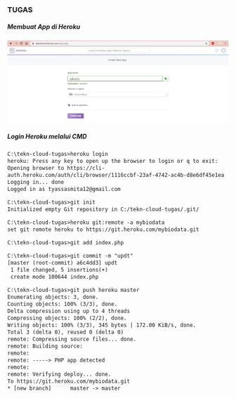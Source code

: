 ### TUGAS
##### Membuat App di Heroku
![](https://github.com/Tyassasmita/tekn-cloud-computing/blob/master/minggu-03/t1.jpg)
##### Login Heroku melalui CMD
```
C:\tekn-cloud-tugas>heroku login
heroku: Press any key to open up the browser to login or q to exit:
Opening browser to https://cli-auth.heroku.com/auth/cli/browser/1116ccbf-23af-4742-ac4b-d8e6df45e1ea
Logging in... done
Logged in as tyassasmita12@gmail.com
```
```
C:\tekn-cloud-tugas>git init
Initialized empty Git repository in C:/tekn-cloud-tugas/.git/
```
```
C:\tekn-cloud-tugas>heroku git:remote -a mybiodata
set git remote heroku to https://git.heroku.com/mybiodata.git
```
```
C:\tekn-cloud-tugas>git add index.php
```
```
C:\tekn-cloud-tugas>git commit -m "updt"
[master (root-commit) a6c4dd3] updt
 1 file changed, 5 insertions(+)
 create mode 100644 index.php
 ```
 ```
 C:\tekn-cloud-tugas>git push heroku master
Enumerating objects: 3, done.
Counting objects: 100% (3/3), done.
Delta compression using up to 4 threads
Compressing objects: 100% (2/2), done.
Writing objects: 100% (3/3), 345 bytes | 172.00 KiB/s, done.
Total 3 (delta 0), reused 0 (delta 0)
remote: Compressing source files... done.
remote: Building source:
remote:
remote: -----> PHP app detected
remote:
remote: Verifying deploy... done.
To https://git.heroku.com/mybiodata.git
 * [new branch]      master -> master
 ```
 